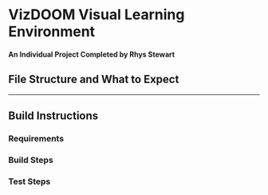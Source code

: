 # VizDOOM Visual Learning Environment
#### An Individual Project Completed by Rhys Stewart

## File Structure and What to Expect

---

## Build Instructions

### Requirements

### Build Steps

### Test Steps

